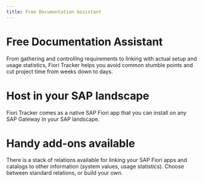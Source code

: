 ```yaml
---
title: Free Documentation Assistant
---
```


# Free Documentation Assistant 

From gathering and controlling requirements to linking with actual setup and usage statistics, Fiori Tracker helps you avoid common stumble points and cut project time from weeks down to days.

# Host in your SAP landscape
Fiori Tracker comes as a native SAP Fiori app that you can install on any SAP Gateway in your SAP landscape.

# Handy add-ons available
There is a stack of relations available for linking your SAP Fiori apps and catalogs to other information (system values, usage statistics). Choose between standard relations, or build your own.

